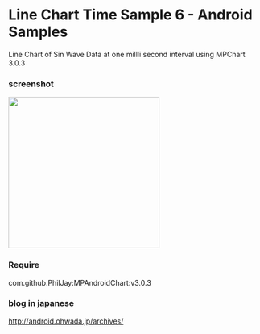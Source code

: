 Line Chart Time Sample 6 - Android Samples
===============

Line Chart of 
Sin Wave Data at one millli second interval using MPChart 3.0.3<br/> 
### screenshot <br/>

<image src="https://github.com/ohwada/Android_Samples/blob/master/LineChartTimeSample6/screenshot/screenshot_line_chart_time.png" width="300" /><br/>

### Require
com.github.PhilJay:MPAndroidChart:v3.0.3

### blog in japanese
http://android.ohwada.jp/archives/



